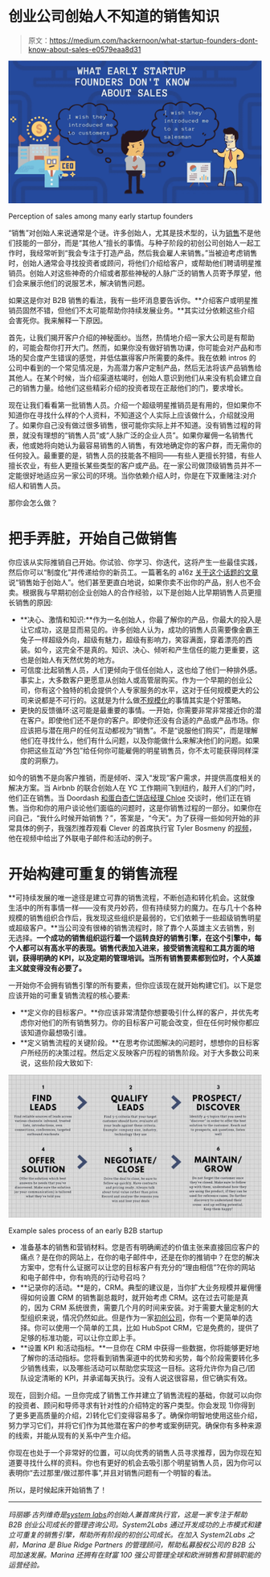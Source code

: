 # 创业公司创始人不知道的销售知识

> 原文：<https://medium.com/hackernoon/what-startup-founders-dont-know-about-sales-e0579eaa8d31>

![](img/afed55a8d8c276d2100ce0afaa61e273.png)

Perception of sales among many early startup founders

“销售”对创始人来说通常是个谜。许多创始人，尤其是技术型的，认为[销售](https://hackernoon.com/tagged/sales)不是他们技能的一部分，而是“其他人”擅长的事情。与种子阶段的初创公司创始人一起工作时，我经常听到“我会专注于打造产品，然后我会雇人来销售。”当被迫考虑销售时，创始人通常会寻找投资者或顾问，将他们介绍给客户，或帮助他们聘请明星推销员。创始人对这些神奇的介绍或者那些神秘的人脉广泛的销售人员寄予厚望，他们会来展示他们的说服艺术，解决销售问题。

如果这是你对 B2B 销售的看法，我有一些坏消息要告诉你。**介绍客户或明星推销员固然不错，但他们不太可能帮助你持续发展业务。**其实过分依赖这些介绍会害死你。我来解释一下原因。

首先，让我们揭开客户介绍的神秘面纱。当然，热情地介绍一家大公司是有帮助的，可能会帮你打开大门。然而，如果你没有做好销售功课，你可能会对产品和市场的契合度产生错误的感觉，并低估赢得客户所需要的条件。我在依赖 intros 的公司中看到的一个常见情况是，为高潜力客户定制产品，然后无法将该产品销售给其他人。在某个时候，当介绍渠道枯竭时，创始人意识到他们从来没有机会建立自己的销售力量。给他们这些精彩介绍的投资者现在正敲他们的门，要求增长。

现在让我们看看第一批销售人员。介绍一个超级明星推销员是有用的，但如果你不知道你在寻找什么样的个人资料，不知道这个人实际上应该做什么，介绍就没用了。如果你自己没有做过很多销售，很可能你实际上并不知道。没有销售过程的背景，就没有理想的“销售人员”或“人脉广泛的企业人员”。如果你雇佣一名销售代表，他或她将向她认为最容易销售的人销售，有效地确定你的客户群，而无需你的任何投入。最重要的是，销售人员的技能各不相同——有些人更擅长狩猎，有些人擅长农业，有些人更擅长某些类型的客户或产品。在一家公司做顶级销售员并不一定能很好地适应另一家公司的环境。当你依赖介绍人时，你是在下双重赌注:对介绍人和销售人员。

那你会怎么做？

# 把手弄脏，开始自己做销售

你应该从实际推销自己开始。你试验、你学习、你迭代，这将产生一些最佳实践，然后你可以“制度化”并传递给你的新员工。一篇著名的 a16z [关于这个话题的文章](https://a16z.com/2018/10/19/when-sales-isnt-just-selling-advice-for-founders-in-early-markets/)说“销售始于创始人”。他们甚至更直白地说，如果你卖不出你的产品，别人也不会卖。根据我与早期初创企业创始人的合作经验，以下是创始人比早期销售人员更擅长销售的原因:

*   **决心、激情和知识:**作为一名创始人，你最了解你的产品，你最大的投入是让它成功，这是显而易见的。许多创始人认为，成功的销售人员需要像金霸王兔子一样超级外向，超级有魅力，超级有影响力，笑容满面，穿着漂亮的西装。如今，这完全不是真的。知识、决心、倾听和产生信任的能力更重要，这也是创始人有天然优势的地方。
*   可信度:比起销售人员，人们更倾向于信任创始人，这也给了他们一种排外感。事实上，大多数客户更愿意从创始人或高管层购买。作为一个早期的创业公司，你有这个独特的机会提供个人专家服务的水平，这对于任何规模更大的公司来说都是不可行的。这就是为什么做[不规模化](http://paulgraham.com/ds.html)的事情其实是个好策略。
*   更快的反馈循环:这可能是最重要的事情。一开始，你需要非常非常接近你的潜在客户。即使他们还不是你的客户。即使你还没有合适的产品或产品市场。你应该把与潜在用户的任何互动都视为“销售”。不是“说服他们购买”，而是理解他们在寻找什么，他们有什么问题，以及你能做什么来解决他们的问题。如果你把这些互动“外包”给任何你可能雇佣的明星销售员，你不太可能获得同样深度的洞察力。

如今的销售不是向客户推销，而是倾听、深入“发现”客户需求，并提供高度相关的解决方案。当 Airbnb 的联合创始人在 YC 工作期间飞到纽约，敲开人们的门时，他们正在销售。当 Doordash [和蛋白杏仁饼店经理 Chloe](https://blog.doordash.com/the-doordash-story-b370c2bb1e5f) 交谈时，他们正在销售。当你和你的用户谈论他们面临的问题时，这是你销售过程的一部分。如果你在问自己，“我什么时候开始销售？”，答案是，“今天”。为了获得一些如何开始的非常具体的例子，我强烈推荐观看 Clever 的首席执行官 Tyler Bosmeny 的[视频](http://startupclass.samaltman.com/courses/lec19/)，他在视频中给出了外联电子邮件和活动的例子。

# 开始构建可重复的销售流程

**可持续发展的唯一途径是建立可靠的销售流程，不断创造和转化机会。这就像生活中的所有事情一样——没有灵丹妙药，但有持续努力的魔力。在与几十个各种规模的销售组织合作后，我发现这些组织是最弱的，它们依赖于一些超级销售明星或超级客户。**当公司没有很棒的销售流程时，除了靠个人英雄主义去销售，别无选择。**一个成功的销售组织运行着一个运转良好的销售引擎，在这个引擎中，每个人都可以有高水平的表现。销售代表加入进来，接受销售流程和工具方面的培训，获得明确的 KPI，以及定期的管理培训。当所有销售要素都到位时，个人英雄主义就变得没有必要了。**

一开始你不会拥有销售引擎的所有要素，但你应该现在就开始构建它们。以下是您应该开始的可重复销售流程的核心要素:

*   **定义你的目标客户。**你应该非常清楚你想要吸引什么样的客户，并优先考虑你对他们的所有销售努力。你的目标客户可能会改变，但在任何时候你都应该知道你最想吸引谁。
*   **定义销售流程的关键阶段。**在思考你试图解决的问题时，想想你的目标客户所经历的决策过程。然后定义反映客户历程的销售阶段。对于大多数公司来说，这些阶段大致如下:

![](img/71f7e945c5df7c114aa865bacb3db2a0.png)

Example sales process of an early B2B startup

*   准备基本的销售和营销材料。您是否有明确阐述的价值主张来直接回应客户的痛点？是在你的网站上，在你的电子邮件中，还是在你的推销中？在您的解决方案中，您有什么证据可以让您的目标客户有充分的“理由相信”?在你的网站和电子邮件中，你有响亮的行动号召吗？
*   **记录你的活动。**是的，CRM。典型的建议是，当你扩大业务规模并雇佣懂得如何设置 CRM 的销售副总裁时，就开始考虑 CRM。这在过去可能是真的，因为 CRM 系统很贵，需要几个月的时间来安装。对于需要大量定制的大型组织来说，情况仍然如此。但是作为一家[初创公司](https://hackernoon.com/tagged/startup)，你有一个更简单的选择。你可以使用一个简单的工具，比如 HubSpot CRM，它是免费的，提供了足够的标准功能，可以让你立即上手。
*   **设置 KPI 和活动指标。**一旦你在 CRM 中获得一些数据，你将能够更好地了解你的活动指标。您将看到销售渠道中的优势和劣势，每个阶段需要转化多少销售线索，以及哪些活动可以帮助您实现这一目标。这将允许你为自己/团队设定清晰的 KPI，并承诺每天执行。没有人说这很容易，但它确实有效。

现在，回到介绍。一旦你完成了销售工作并建立了销售流程的基础，你就可以向你的投资者、顾问和导师寻求有针对性的介绍特定的客户类型。你会发现 1)你得到了更多更高质量的介绍，2)转化它们变得容易多了。确保你明智地使用这些介绍，努力学习它们，并将它们作为其他潜在客户的参考或案例研究。确保你有多种来源的线索，并能从现有的关系中产生介绍。

你现在也处于一个非常好的位置，可以向优秀的销售人员寻求推荐，因为你现在知道要寻找什么样的资料。你也有更好的机会去吸引那个明星销售人员，因为你可以表明你“去过那里/做过那件事”,并且对销售问题有一个明智的看法。

所以，是时候起床开始销售了！

***

*玛丽娜·古列维奇是*[*system labs*](https://www.system2labs.com/)*的创始人兼首席执行官，这是一家专注于帮助 B2B 创业公司成长的管理咨询公司。System2Labs 通过开发成功的上市模式和建立可重复的销售引擎，帮助所有阶段的初创公司成长。在加入 System2Labs 之前，Marina 是 Blue Ridge Partners 的管理顾问，帮助私募股权公司的 B2B 公司加速发展。Marina 还拥有在财富 100 强公司管理全球和欧洲销售和营销职能的运营经验。*